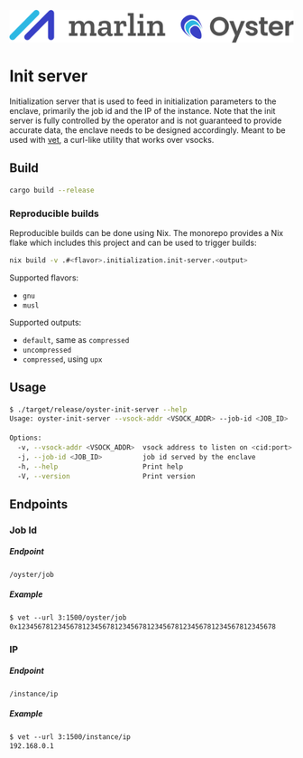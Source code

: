 ![Marlin Oyster Logo](./logo.svg)

# Init server

Initialization server that is used to feed in initialization parameters to the enclave, primarily the job id and the IP of the instance. Note that the init server is fully controlled by the operator and is not guaranteed to provide accurate data, the enclave needs to be designed accordingly. Meant to be used with [vet](../vet), a curl-like utility that works over vsocks.

## Build

```bash
cargo build --release
```

### Reproducible builds

Reproducible builds can be done using Nix. The monorepo provides a Nix flake which includes this project and can be used to trigger builds:

```bash
nix build -v .#<flavor>.initialization.init-server.<output>
```

Supported flavors:
- `gnu`
- `musl`

Supported outputs:
- `default`, same as `compressed`
- `uncompressed`
- `compressed`, using `upx`

## Usage

```bash
$ ./target/release/oyster-init-server --help
Usage: oyster-init-server --vsock-addr <VSOCK_ADDR> --job-id <JOB_ID>

Options:
  -v, --vsock-addr <VSOCK_ADDR>  vsock address to listen on <cid:port>
  -j, --job-id <JOB_ID>          job id served by the enclave
  -h, --help                     Print help
  -V, --version                  Print version
```

## Endpoints

### Job Id

##### Endpoint

```
/oyster/job
```

##### Example

```
$ vet --url 3:1500/oyster/job
0x1234567812345678123456781234567812345678123456781234567812345678
```

### IP

##### Endpoint

```
/instance/ip
```

##### Example

```
$ vet --url 3:1500/instance/ip
192.168.0.1
```
